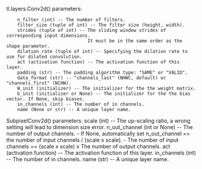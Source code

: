 tl.layers.Conv2d() parameters:

        n_filter (int) -- The number of filters.
        filter_size (tuple of int) -- The filter size (height, width).
        strides (tuple of int) -- The sliding window strides of corresponding input dimensions. 
                                  It must be in the same order as the shape parameter.
        dilation_rate (tuple of int) -- Specifying the dilation rate to use for dilated convolution.
        act (activation function) -- The activation function of this layer.
        padding (str) -- The padding algorithm type: "SAME" or "VALID".
        data_format (str) -- "channels_last" (NHWC, default) or "channels_first" (NCHW).
        W_init (initializer) -- The initializer for the the weight matrix.
        b_init (initializer or None) -- The initializer for the the bias vector. If None, skip biases.
        in_channels (int) -- The number of in channels.
        name (None or str) -- A unique layer name.
        
SubpixelConv2d() parameters:
        scale (int) -- The up-scaling ratio, a wrong setting will lead to dimension size error.
        n_out_channel (int or None) -- The number of output channels. 
            - If None, automatically set n_out_channel == the number of input channels / (scale x scale). 
            - The number of input channels == (scale x scale) x The number of output channels.
        act (activation function) -- The activation function of this layer.
        in_channels (int) -- The number of in channels.
        name (str) -- A unique layer name.
        
